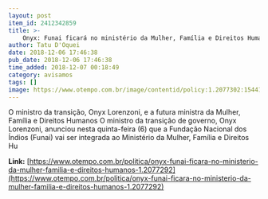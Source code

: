 ```yaml
---
layout: post
item_id: 2412342859
title: >-
    Onyx: Funai ficará no ministério da Mulher, Família e Direitos Humanos
author: Tatu D'Oquei
date: 2018-12-06 17:46:38
pub_date: 2018-12-06 17:46:38
time_added: 2018-12-07 00:18:49
category: avisamos
tags: []
image: https://www.otempo.com.br/image/contentid/policy:1.2077302:1544125077/000_1BE47X.jpg?f=3x2&w=620&$p$f$w=6f8fafa
---
```


O ministro da transição, Onyx Lorenzoni, e a futura ministra da Mulher, Família e Direitos Humanos O ministro da transição de governo, Onyx Lorenzoni, anunciou nesta quinta-feira (6) que a Fundação Nacional dos Índios (Funai) vai ser integrada ao Ministério da Mulher, Família e Direitos Hu

**Link:** [https://www.otempo.com.br/politica/onyx-funai-ficara-no-ministerio-da-mulher-familia-e-direitos-humanos-1.2077292](https://www.otempo.com.br/politica/onyx-funai-ficara-no-ministerio-da-mulher-familia-e-direitos-humanos-1.2077292)

